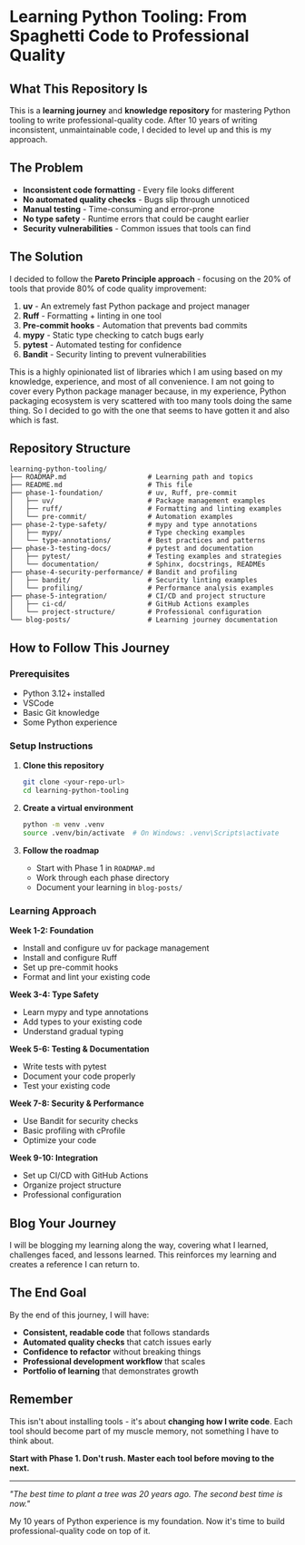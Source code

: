 # Learning Python Tooling: From Spaghetti Code to Professional Quality

## What This Repository Is

This is a **learning journey** and **knowledge repository** for mastering Python tooling to write professional-quality code. After 10 years of writing inconsistent, unmaintainable code, I decided to level up and this is my approach.

## The Problem

- **Inconsistent code formatting** - Every file looks different
- **No automated quality checks** - Bugs slip through unnoticed  
- **Manual testing** - Time-consuming and error-prone
- **No type safety** - Runtime errors that could be caught earlier
- **Security vulnerabilities** - Common issues that tools can find

## The Solution

I decided to follow the **Pareto Principle approach** - focusing on the 20% of tools that provide 80% of code quality improvement:

1. **uv** - An extremely fast Python package and project manager
2. **Ruff** - Formatting + linting in one tool
3. **Pre-commit hooks** - Automation that prevents bad commits
4. **mypy** - Static type checking to catch bugs early
5. **pytest** - Automated testing for confidence
6. **Bandit** - Security linting to prevent vulnerabilities

This is a highly opinionated list of libraries which I am using based on my knowledge, experience, and most of all convenience. I am not going to cover every Python package manager because, in my experience, Python packaging ecosystem is very scattered with too many tools doing the same thing. So I decided to go with the one that seems to have gotten it and also which is fast.

## Repository Structure

```
learning-python-tooling/
├── ROADMAP.md                    # Learning path and topics
├── README.md                     # This file
├── phase-1-foundation/           # uv, Ruff, pre-commit
│   ├── uv/                       # Package management examples
│   ├── ruff/                     # Formatting and linting examples
│   └── pre-commit/               # Automation examples
├── phase-2-type-safety/          # mypy and type annotations
│   ├── mypy/                     # Type checking examples
│   └── type-annotations/         # Best practices and patterns
├── phase-3-testing-docs/         # pytest and documentation
│   ├── pytest/                   # Testing examples and strategies
│   └── documentation/            # Sphinx, docstrings, READMEs
├── phase-4-security-performance/ # Bandit and profiling
│   ├── bandit/                   # Security linting examples
│   └── profiling/                # Performance analysis examples
├── phase-5-integration/          # CI/CD and project structure
│   ├── ci-cd/                    # GitHub Actions examples
│   └── project-structure/        # Professional configuration
└── blog-posts/                   # Learning journey documentation
```

## How to Follow This Journey

### Prerequisites
- Python 3.12+ installed
- VSCode
- Basic Git knowledge
- Some Python experience

### Setup Instructions

1. **Clone this repository**
   ```bash
   git clone <your-repo-url>
   cd learning-python-tooling
   ```

2. **Create a virtual environment**
   ```bash
   python -m venv .venv
   source .venv/bin/activate  # On Windows: .venv\Scripts\activate
   ```

3. **Follow the roadmap**
   - Start with Phase 1 in `ROADMAP.md`
   - Work through each phase directory
   - Document your learning in `blog-posts/`

### Learning Approach

**Week 1-2: Foundation**
- Install and configure uv for package management
- Install and configure Ruff
- Set up pre-commit hooks
- Format and lint your existing code

**Week 3-4: Type Safety**  
- Learn mypy and type annotations
- Add types to your existing code
- Understand gradual typing

**Week 5-6: Testing & Documentation**
- Write tests with pytest
- Document your code properly
- Test your existing code

**Week 7-8: Security & Performance**
- Use Bandit for security checks
- Basic profiling with cProfile
- Optimize your code

**Week 9-10: Integration**
- Set up CI/CD with GitHub Actions
- Organize project structure
- Professional configuration

## Blog Your Journey

I will be blogging my learning along the way, covering what I learned, challenges faced, and lessons learned. This reinforces my learning and creates a reference I can return to.

## The End Goal

By the end of this journey, I will have:
- **Consistent, readable code** that follows standards
- **Automated quality checks** that catch issues early
- **Confidence to refactor** without breaking things
- **Professional development workflow** that scales
- **Portfolio of learning** that demonstrates growth

## Remember

This isn't about installing tools - it's about **changing how I write code**. Each tool should become part of my muscle memory, not something I have to think about.

**Start with Phase 1. Don't rush. Master each tool before moving to the next.**

---

*"The best time to plant a tree was 20 years ago. The second best time is now."*

My 10 years of Python experience is my foundation. Now it's time to build professional-quality code on top of it. 